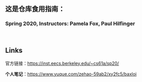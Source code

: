 ## 这是仓库食用指南：

### Spring 2020, Instructors: Pamela Fox, Paul Hilfinger



<br>



## Links

官方链接：https://inst.eecs.berkeley.edu/~cs61a/sp20/

**个人笔记**：https://www.yuque.com/zehao-59ab2/xy2fc5/baxloi

